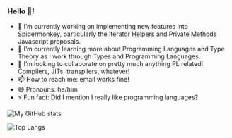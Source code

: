 ### Hello 👋!

<!--
**avandolder/avandolder** is a ✨ _special_ ✨ repository because its `README.md` (this file) appears on your GitHub profile.
-->

- 🔭 I’m currently working on implementing new features into Spidermonkey, particularly the Iterator Helpers and Private Methods Javascript proposals.
- 🌱 I’m currently learning more about Programming Languages and Type Theory as I work through Types and Programming Languages.
- 👯 I’m looking to collaborate on pretty much anything PL related! Compilers, JITs, transpilers, whatever!
- 📫 How to reach me: email works fine!
- 😄 Pronouns: he/him
- ⚡ Fun fact: Did I mention I really like programming languages?

![My GitHub stats](https://github-readme-stats.vercel.app/api?username=avandolder&count_private=true&show_icons=true&include_all_commits=true&theme=merko)

![Top Langs](https://github-readme-stats.vercel.app/api/top-langs/?username=avandolder&layout=compact&theme=merko)
